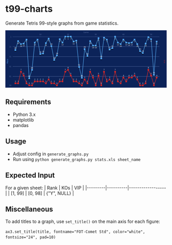 # t99-charts
Generate Tetris 99-style graphs from game statistics.

![alt text](https://raw.githubusercontent.com/bitbybyte/t99-charts/master/example.png)

## Requirements
- Python 3.x
- matplotlib
- pandas

## Usage
- Adjust config in `generate_graphs.py`
- Run using `python generate_graphs.py stats.xls sheet_name`

## Expected Input
For a given sheet:
|  Rank   | KOs      | VIP              |
|---------|----------|------------------|
| [1, 99] |  [0, 98] | {"Y", NULL}      |

## Miscellaneous
To add titles to a graph, use `set_title()` on the main axis for each figure:

`ax3.set_title(title, fontname="FOT-Comet Std", color="white", fontsize="24", pad=10)`
